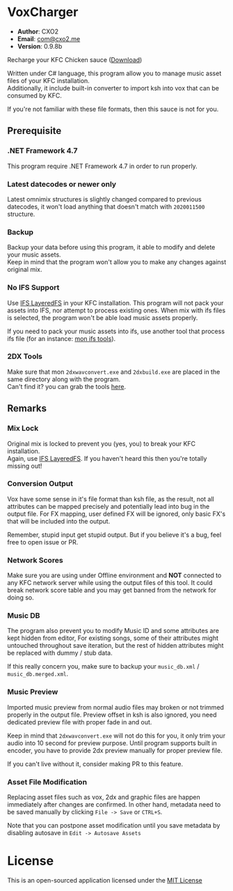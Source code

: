 # VoxCharger #

- **Author**: CXO2
- **Email**: com@cxo2.me
- **Version**: 0.9.8b

Recharge your KFC Chicken sauce ([Download](https://github.com/SirusDoma/VoxCharger/releases))   

Written under C# language, this program allow you to manage music asset files of your KFC installation.  
Additionally, it include built-in converter to import ksh into vox that can be consumed by KFC.  

If you're not familiar with these file formats, then this sauce is not for you.

## Prerequisite ##

### .NET Framework 4.7
This program require .NET Framework 4.7 in order to run properly.

### Latest datecodes or newer only
Latest omnimix structures is slightly changed compared to previous datecodes, it won't load anything that doesn't match with `2020011500` structure.  

### Backup
Backup your data before using this program, it able to modify and delete your music assets.  
Keep in mind that the program won't allow you to make any changes against original mix.

### No IFS Support
Use [IFS LayeredFS](https://github.com/mon/ifs_layeredfs) in your KFC installation. This program will not pack your assets into IFS, nor attempt to process existing ones. 
When mix with ifs files is selected, the program won't be able load music assets properly.  

If you need to pack your music assets into ifs, use another tool that process ifs file (for an instance: [mon ifs tools](https://github.com/mon/ifstools)).

### 2DX Tools
Make sure that mon `2dxwavconvert.exe` and `2dxbuild.exe` are placed in the same directory along with the program.  
Can't find it? you can grab the tools [here](https://github.com/mon/2dxTools/releases).

## Remarks ##

### Mix Lock
Original mix is locked to prevent you (yes, you) to break your KFC installation.  
Again, use [IFS LayeredFS](https://github.com/mon/ifs_layeredfs). If you haven't heard this then you're totally missing out!

### Conversion Output
Vox have some sense in it's file format than ksh file, as the result, not all attributes can be mapped precisely and potentially lead into bug in the output file. For FX mapping, user defined FX will be ignored, only basic FX's that will be included into the output.  

Remember, stupid input get stupid output. But if you believe it's a bug, feel free to open issue or PR.

### Network Scores
Make sure you are using under Offline environment and **NOT** connected to any KFC network server while using the output files of this tool. It could break network score table and you may get banned from the network for doing so.

### Music DB
The program also prevent you to modify Music ID and some attributes are kept hidden from editor, For existing songs, some of their attributes might untouched throughout save iteration, but the rest of hidden attributes might be replaced with dummy / stub data. 

If this really concern you, make sure to backup your `music_db.xml` / `music_db.merged.xml`.

### Music Preview
Imported music preview from normal audio files may broken or not trimmed properly in the output file. Preview offset in ksh is also ignored, you need dedicated preview file with proper fade in and out.  

Keep in mind that `2dxwavconvert.exe` will not do this for you, it only trim your audio into 10 second for preview purpose. Until program supports built in encoder, you have to provide 2dx preview manually for proper preview file.  

If you can't live without it, consider making PR to this feature.

### Asset File Modification
Replacing asset files such as vox, 2dx and graphic files are happen immediately after changes are confirmed. In other hand, metadata need to be saved manually by clicking `File -> Save` or `CTRL+S`.  

Note that you can postpone asset modification until you save metadata by disabling autosave in `Edit -> Autosave Assets`

# License #

This is an open-sourced application licensed under the [MIT License](http://github.com/SirusDoma/VoxCharger/blob/master/LICENSE)

